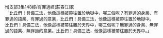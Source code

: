 增支部3集148經/有罪過經(莊春江譯)  
「比丘們！具備三法，他像這樣被帶往置於地獄中，哪三個呢？有罪過的身業、有罪過的語業、有罪過的意業，比丘們！具備三法，他像這樣被帶往置於地獄中。  
比丘們！具備三法，他像這樣被帶往置於天界中，哪三個呢？無罪過的身業、無罪過的語業、無罪過的意業，比丘們！具備三法，他像這樣被帶往置於天界中。」  
  
  
